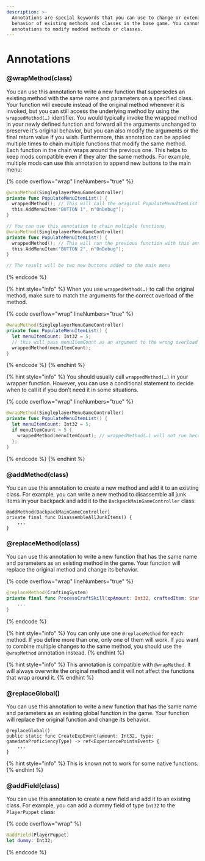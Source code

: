 ```yaml
---
description: >-
  Annotations are special keywords that you can use to change or extend the
  behavior of existing methods and classes in the base game. You cannot use
  annotations to modify modded methods or classes.
---
```


# Annotations

### @wrapMethod(class)

You can use this annotation to write a new function that supersedes an existing method with the same name and parameters on a specified class. Your function will execute instead of the original method whenever it is invoked, but you can still access the underlying method by using the `wrappedMethod(…)` identifier. You would typically invoke the wrapped method in your newly defined function and forward all the arguments unchanged to preserve it's original behavior, but you can also modify the arguments or the final return value if you wish. Furthermore, this annotation can be applied multiple times to chain multiple functions that modify the same method. Each function in the chain wraps around the previous one. This helps to keep mods compatible even if they alter the same methods. For example, multiple mods can use this annotation to append new buttons to the main menu:

{% code overflow="wrap" lineNumbers="true" %}
```swift
@wrapMethod(SingleplayerMenuGameController)
private func PopulateMenuItemList() {
  wrappedMethod(); // This will call the original PopulateMenuItemList
  this.AddMenuItem("BUTTON 1", n"OnDebug");
}

// You can use this annotation to chain multiple functions
@wrapMethod(SingleplayerMenuGameController)
private func PopulateMenuItemList() {
  wrappedMethod(); // This will run the previous function with this annotation
  this.AddMenuItem("BUTTON 2", n"OnDebug");
}

​// The result will be two new buttons added to the main menu
```
{% endcode %}

{% hint style="info" %}
When you use `wrappedMethod(…)` to call the original method, make sure to match the arguments for the correct overload of the method.

{% code overflow="wrap" lineNumbers="true" %}
```swift
@wrapMethod(SingleplayerMenuGameController)
private func PopulateMenuItemList() {
  let menuItemCount: Int32 = 5;
  // this will pass menuItemCount as an argument to the wrong overload of PopulateMenuItemList
  wrappedMethod(menuItemCount);
}
```
{% endcode %}
{% endhint %}

{% hint style="info" %}
You should usually call `wrappedMethod(…)` in your wrapper function. However, you can use a conditional statement to decide when to call it if you don’t need it in some situations.

{% code overflow="wrap" lineNumbers="true" %}
```swift
@wrapMethod(SingleplayerMenuGameController)
private func PopulateMenuItemList() {
  let menuItemCount: Int32 = 5;
  if menuItemCount > 5 {
    wrappedMethod(menuItemCount); // wrappedMethod(…) will not run because menuItemCount is not greater than 5
  };
}
```
{% endcode %}
{% endhint %}

### @addMethod(class)

You can use this annotation to create a new method and add it to an existing class. For example, you can write a new method to disassemble all junk items in your backpack and add it to the `BackpackMainGameController` class:

<pre class="language-swift" data-overflow="wrap" data-line-numbers><code class="lang-swift">@addMethod(BackpackMainGameController)
private final func DisassembleAllJunkItems() {
<strong>    ...
</strong>}
</code></pre>

### @replaceMethod(class)

You can use this annotation to write a new function that has the same name and parameters as an existing method in the game. Your function will replace the original method and change its behavior.

{% code overflow="wrap" lineNumbers="true" %}
```swift
@replaceMethod(CraftingSystem)
private final func ProcessCraftSkill(xpAmount: Int32, craftedItem: StatsObjectID) {
    ...
}
```
{% endcode %}

{% hint style="info" %}
You can only use one `@replaceMethod` for each method. If you define more than one, only one of them will work. If you want to combine multiple changes to the same method, you should use the `@wrapMethod` annotation instead.
{% endhint %}

{% hint style="info" %}
This annotation is compatible with `@wrapMethod`. It will always overwrite the original method and it will not affect the functions that wrap around it.
{% endhint %}

### @replaceGlobal()

You can use this annotation to write a new function that has the same name and parameters as an existing global function in the game. Your function will replace the original function and change its behavior.

<pre class="language-swift" data-overflow="wrap" data-line-numbers><code class="lang-swift">@replaceGlobal()
public static func CreateExpEvent(amount: Int32, type: gamedataProficiencyType) -> ref&#x3C;ExperiencePointsEvent> {
<strong>    ...
</strong>}
</code></pre>

{% hint style="info" %}
This is known not to work for some native functions.
{% endhint %}

### @addField(class)

You can use this annotation to create a new field and add it to an existing class. For example, you can add a dummy field of type `Int32` to the `PlayerPuppet` class:

{% code overflow="wrap" %}
```swift
@addField(PlayerPuppet)
let dummy: Int32;
```
{% endcode %}
